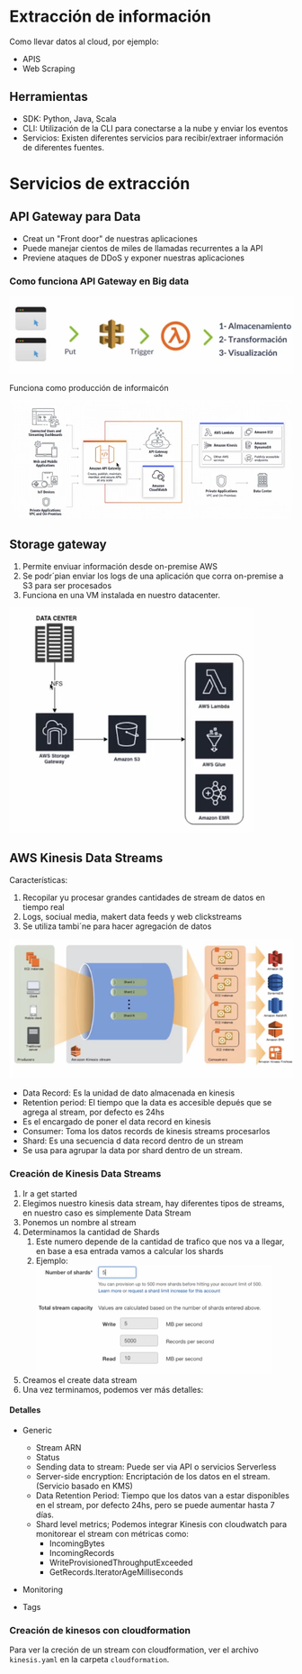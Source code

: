 # Extracción de información

Como llevar datos al cloud, por ejemplo:

* APIS
* Web Scraping

## Herramientas

* SDK: Python, Java, Scala
* CLI: Utilización de la CLI para conectarse a la nube y enviar los eventos
* Servicios: Existen diferentes servicios para recibir/extraer información de diferentes fuentes.

# Servicios de extracción

## API Gateway para Data

* Creat un "Front door" de  nuestras aplicaciones
* Puede manejar cientos de miles de llamadas recurrentes a la API
* Previene ataques de DDoS y exponer nuestras aplicaciones

### Como funciona API Gateway en Big data

![1748263073659](image/Modulo3/1748263073659.png)

Funciona como producción de informaicón

![1748263244843](image/Modulo3/1748263244843.png)

## Storage gateway

1. Permite enviuar información desde on-premise AWS
2. Se podr´pian enviar los logs de una aplicación que corra on-premise a S3 para ser procesados
3. Funciona en una VM instalada en nuestro datacenter.

![1748263395191](image/Modulo3/1748263395191.png)

## AWS Kinesis Data Streams

Características:

1. Recopilar yu procesar grandes cantidades de stream de datos en tiempo real
2. Logs, sociual media, makert data feeds y web clickstreams
3. Se utiliza tambi´ne para hacer agregación de datos

![1748263577290](image/Modulo3/1748263577290.png)

* Data Record: Es la unidad de dato almacenada en kinesis
* Retention period: El tiempo que la data es accesible depués que se agrega al stream, por defecto es 24hs
* Es el encargado de poner el data record en kinesis
* Consumer: Toma los datos records de kinesis streams procesarlos
* Shard: Es una secuencia d data record dentro de un stream
* Se usa para agrupar la data por shard dentro de un stream.

### Creación de Kinesis Data Streams

1. Ir a get started
2. Elegimos nuestro kinesis data stream, hay diferentes tipos de streams, en nuestro caso es simplemente Data Stream
3. Ponemos un nombre al stream
4. Determinamos la cantidad de Shards
   1. Este numero depende de la cantidad de trafico que nos va a llegar, en base a esa entrada vamos a calcular los shards
   2. Ejemplo: ![alt text](image.png)
5. Creamos el create data stream
6. Una vez terminamos, podemos ver más detalles:

#### Detalles
* Generic
   * Stream ARN
   * Status
   * Sending data to stream: Puede ser via API o servicios Serverless
   * Server-side encryption: Encriptación de los datos en el stream. (Servicio basado en KMS)
   * Data Retention Period: Tiempo que los datos van a estar disponibles en el stream, por defecto 24hs, pero se puede aumentar hasta 7 días.
   * Shard level metrics; Podemos integrar Kinesis con cloudwatch para monitorear el stream con métricas como:
     * IncomingBytes
     * IncomingRecords
     * WriteProvisionedThroughputExceeded
     * GetRecords.IteratorAgeMilliseconds

* Monitoring
* Tags

### Creación de kinesos con cloudformation
Para ver la creción de un stream con cloudformation, ver el archivo `kinesis.yaml` en la carpeta `cloudformation`.
